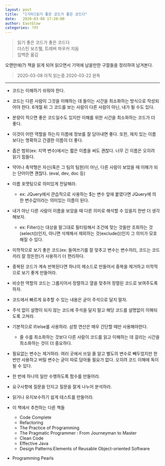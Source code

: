 ```yaml
---
layout: post
title:  "[기타]읽기 좋은 코드가 좋은 코드다"
date:   2020-03-08 17:20:00
author: EastGlow
categories: 기타
---
```


> 읽기 좋은 코드가 좋은 코드다  
> 더스틴 보즈웰, 트레버 파우커 지음  
> 임백준 옮김  

오랜만에(?) 책을 읽게 되어 읽으면서 기억에 남을만한 구절들을 정리하여 남겨본다.

> 2020-03-08 아직 읽는중
> 2020-03-22 완독

***

- 코드는 이해하기 쉬워야 한다.

- 코드는 다른 사람이 그것을 이해하는 데 들이는 시간을 최소화하는 방식으로 작성되어야 한다. 6개월 뒤 그 코드를 보는 사람이 다른 사람이 아닌, 내가 될 수도 있다.

- 분량이 적으면 좋은 코드일수도 있지만 이해를 위한 시간을 최소화하는 코드가 더 좋다.

- 이것이 어떤 역할을 하는지 이름에 정보를 잘 담아내면 좋다. 또한, 재치 있는 이름보다는 명확하고 간결한 이름이 더 좋다.

- 좁은 범위(ex: 지역 변수)에서는 짧은 이름을 써도 괜찮다. 너무 긴 이름은 오히려 읽기 힘들다.

- 약어나 축약형은 자신(혹은 그 팀의 팀원)이 아닌, 다른 사람이 보았을 때 이해가 되는 단어이면 괜찮다. (eval, dev, doc 등)

- 이름 포맷팅으로 의미있게 전달해라.
	- ex: JQuery에서 관습적으로 사용하는 $는 변수 앞에 붙였다면 JQuery에 의한 변수값이라는 의미있는 이름이 된다.

- 내가 아닌 다른 사람이 이름을 보았을 때 다른 의미로 해석할 수 있을지 한번 더 생각해보자.
	- ex: Filter()는 대상을 말그대로 필터링해서 조건에 맞는 것들만 조회하는 것(select())인지, 아니면 삭제해서 제외하는 것(exclude())인지 그 의미가 모호해질 수 있다.

- 미학적으로 보기 좋은 코드(ex: 들여쓰기를 잘 맞추고 변수는 변수끼리, 코드는 코드끼리 잘 정돈한)가 사용하기 더 편리하다.

- 중복된 코드가 계속 반복된다면 하나의 메소드로 만들어서 중복을 제거하고 미학적으로 보기 좋게 만들어라.

- 비슷한 역할의 코드는 그룹지어서 정렬하고 열을 맞추어 정렬된 코드로 보여주도록 하자.

- 코드에서 빠르게 유추할 수 있는 내용은 굳이 주석으로 달지 말자.

- 주석 없이 설명이 되지 않는 코드에 주석을 달지 말고 해당 코드를 설명없이 이해되도록 고쳐라.

- 기본적으로 if/else를 사용하라. 삼항 연산은 매우 간단할 때만 사용해야한다.
	- 줄 수를 최소화하는 것보다 다른 사람이 코드를 읽고 이해하는 데 걸리는 시간을 최소화하는 것이 더 중요하다.

- 필요없는 변수는 제거하라. 여러 곳에서 쓰일 줄 알고 별도의 변수로 빼두었지만 한번만 사용하고 버릴 변수는 굳이 따로 담아둘 필요가 없다. 오히려 코드 이해에 독이 될 수 있다.

- 한 번에 하나의 일만 수행하도록 함수를 만들어라.

- 요구사항에 질문을 던지고 질문을 잘게 나누어 분석하라.

- 읽거나 유지보수하기 쉽게 테스트를 만들어라.

- 이 책에서 추천하는 다른 책들
  - Code Complete
  - Refactoring
  - The Practice of Programming
  - The Pragmatic Programmer : From Journeyman to Master
  - Clean Code
  - Effective Java
  - Design Patterns:Elements of Reusable Object-oriented Software
- Programming Pearls
